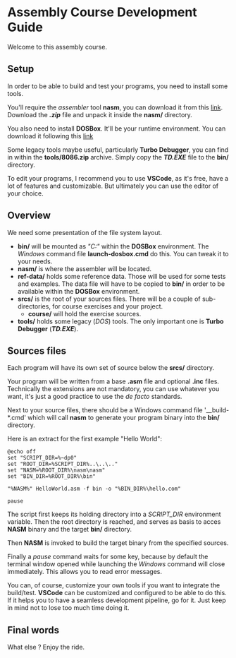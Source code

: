 # Assembly Course Development Guide

Welcome to this assembly course.

## Setup

In order to be able to build and test your programs, you need to install some tools.

You'll require the _assembler_ tool **nasm**, you can download it from this [link](https://www.nasm.us/). Download the
**_.zip_** file and unpack it inside the **nasm/** directory.

You also need to install **DOSBox**. It'll be your runtime environment. You can download it following this [link](https://www.dosbox.com/download.php?main=1)

Some legacy tools maybe useful, particularly **Turbo Debugger**, you can find in within the **tools/8086.zip** archive. Simply copy the **_TD.EXE_** file
to the **bin/** directory.

To edit your programs, I recommend you to use **VSCode**, as it's free, have a lot of features and customizable. But ultimately you can use the editor of your choice.

## Overview

We need some presentation of the file system layout.

 * **bin/** will be mounted as _"C:"_ within the **DOSBox** environment. The _Windows_ command file **launch-dosbox.cmd** do this. You can tweak it to your needs.
 * **nasm/** is where the assembler will be located.
 * **ref-data/** holds some reference data. Those will be used for some tests and examples. The data file will have to be copied to **bin/** in order to be available within the **DOSBox** environment.
 * **srcs/** is the root of your sources files. There will be a couple of sub-directories, for course exercises and your project.
   * **course/** will hold the exercise sources.
 * **tools/** holds some legacy (_DOS_) tools. The only important one is **Turbo Debugger** (**_TD.EXE_**).

## Sources files

Each program will have its own set of source below the **srcs/** directory.

Your program will be written from a base __.asm__ file and optional __.inc__ files. Technically the extensions are not mandatory, you can use whatever you want, it's just a good practice to use the
_de facto_ standards.

Next to your source files, there should be a Windows command file '__build-*.cmd' which will call **nasm** to generate your program binary into the **bin/** directory.

Here is an extract for the first example "Hello World":

    @echo off
    set "SCRIPT_DIR=%~dp0"
    set "ROOT_DIR=%SCRIPT_DIR%..\..\.."
    set "NASM=%ROOT_DIR%\nasm\nasm"
    set "BIN_DIR=%ROOT_DIR%\bin"

    "%NASM%" HelloWorld.asm -f bin -o "%BIN_DIR%\hello.com"

    pause

The script first keeps its holding directory into a _SCRIPT\_DIR_ environment variable. Then the root directory is reached, and serves as basis to acces **NASM** binary and the target **bin/** directory.

Then **NASM** is invoked to build the target binary from the specified sources.

Finally a _pause_ command waits for some key, because by default the terminal window opened while launching the _Windows_ command will close immediately. This allows you to read error messages.

You can, of course, customize your own tools if you want to integrate the build/test. **VSCode** can be customized and configured to be able to do this. If it helps you to have a seamless development pipeline, go for it.
Just keep in mind not to lose too much time doing it.

## Final words

What else ? Enjoy the ride.

